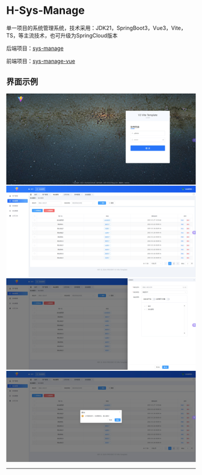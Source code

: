 # H-Sys-Manage
单一项目的系统管理系统，技术采用：JDK21，SpringBoot3，Vue3，Vite，TS，等主流技术，也可升级为SpringCloud版本

后端项目：[sys-manage](sys-manage/README.md)

前端项目：[sys-manage-vue](sys-manage-vue/README.md)

## 界面示例

![img.png](img/img.png)
![img_1.png](img/img_1.png)
![img_2.png](img/img_2.png)
![img_3.png](img/img_3.png)

----
